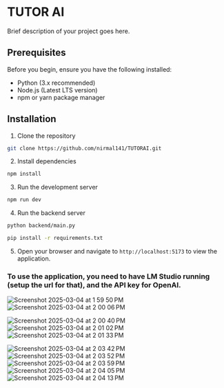 # TUTOR AI

Brief description of your project goes here.

## Prerequisites

Before you begin, ensure you have the following installed:
- Python (3.x recommended)
- Node.js (Latest LTS version)
- npm or yarn package manager

## Installation

1. Clone the repository

```bash
git clone https://github.com/nirmal141/TUTORAI.git
```

2. Install dependencies

```bash
npm install
```

3. Run the development server

```bash
npm run dev
```

4. Run the backend server

```bash
python backend/main.py
```

```bash
pip install -r requirements.txt

```
5. Open your browser and navigate to `http://localhost:5173` to view the application.


### To use the application, you need to have LM Studio running (setup the url for that), and the API key for OpenAI.


![Screenshot 2025-03-04 at 1 59 50 PM](https://github.com/user-attachments/assets/5d10d1a0-8576-4137-a35e-9019bd3785b2)
![Screenshot 2025-03-04 at 2 00 06 PM](https://github.com/user-attachments/assets/438ba7de-a23e-41b9-8e4e-d8ef17b5aa51)

![Screenshot 2025-03-04 at 2 00 40 PM](https://github.com/user-attachments/assets/eacad9e5-db11-4588-b2df-c89075c68ee2)
![Screenshot 2025-03-04 at 2 01 02 PM](https://github.com/user-attachments/assets/a634dd26-9748-4207-8ab9-3dac75e7952b)
![Screenshot 2025-03-04 at 2 01 33 PM](https://github.com/user-attachments/assets/ebfc368f-b2c4-4776-b985-9575a790e5fc)

![Screenshot 2025-03-04 at 2 03 42 PM](https://github.com/user-attachments/assets/51581ae3-e023-4adf-ad2d-d538eed562b0)
![Screenshot 2025-03-04 at 2 03 52 PM](https://github.com/user-attachments/assets/59172310-7e5b-4255-8408-c51274ca770e)
![Screenshot 2025-03-04 at 2 03 59 PM](https://github.com/user-attachments/assets/9e8b6d6a-da00-44bd-be10-ac876e7be858)
![Screenshot 2025-03-04 at 2 04 05 PM](https://github.com/user-attachments/assets/fd60fd3e-1c0f-4dbc-ae40-9652157bad3c)
![Screenshot 2025-03-04 at 2 04 13 PM](https://github.com/user-attachments/assets/7ad9194b-6956-4115-aac0-e6c78c059341)
